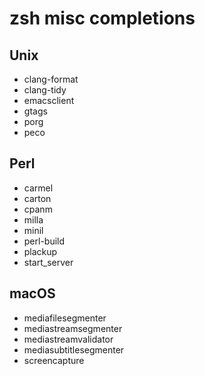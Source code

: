 # zsh misc completions

## Unix

- clang-format
- clang-tidy
- emacsclient
- gtags
- porg
- peco

## Perl

- carmel
- carton
- cpanm
- milla
- minil
- perl-build
- plackup
- start_server

## macOS

- mediafilesegmenter
- mediastreamsegmenter
- mediastreamvalidator
- mediasubtitlesegmenter
- screencapture
